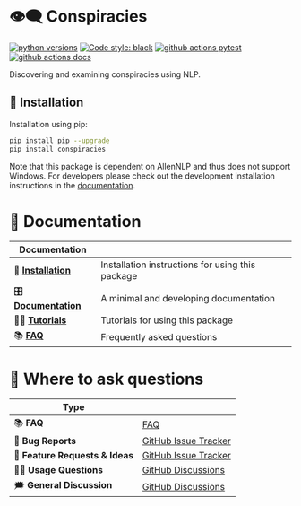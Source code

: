 
# 👁‍🗨 Conspiracies
[![python versions](https://img.shields.io/badge/Python-%3E=3.8-blue)](https://github.com/centre-for-humanities-computing/conspiracies)
[![Code style: black](https://img.shields.io/badge/Code%20Style-Black-black)](https://black.readthedocs.io/en/stable/the_black_code_style/current_style.html)
[![github actions pytest](https://github.com/centre-for-humanities-computing/conspiracies/actions/workflows/tests.yml/badge.svg)](https://github.com/centre-for-humanities-computing/conspiracies/actions)
[![github actions docs](https://github.com/centre-for-humanities-computing/conspiracies/actions/workflows/documentation.yml/badge.svg)](https://centre-for-humanities-computing.github.io/conspiracies/)

Discovering and examining conspiracies using NLP.


## 🔧 Installation
Installation using pip:
```bash
pip install pip --upgrade
pip install conspiracies
```

Note that this package is dependent on AllenNLP and thus does not support Windows.
For developers please check out the development installation instructions in
the [documentation](https://centre-for-humanities-computing.github.io/conspiracies/installation.html).


# 📖 Documentation

| Documentation         |                                                  |
| --------------------- | ------------------------------------------------ |
| 🔧 **[Installation]**  | Installation instructions for using this package |
| 🎛 **[Documentation]** | A minimal and developing documentation           |
| 👩‍💻 **[Tutorials]**     | Tutorials for using this package                 |
| 📚 **[FAQ]**           | Frequently asked questions                       |

[Documentation]: https://centre-for-humanities-computing.github.io/conspiracies/index.html
[Installation]: https://centre-for-humanities-computing.github.io/conspiracies/installation.html
[Tutorials]: https://centre-for-humanities-computing.github.io/conspiracies/tutorials.html
[FAQ]: https://centre-for-humanities-computing.github.io/conspiracies/faq.html

# 💬 Where to ask questions

| Type                           |                        |
| ------------------------------ | ---------------------- |
| 📚 **FAQ**                      | [FAQ]                  |
| 🚨 **Bug Reports**              | [GitHub Issue Tracker] |
| 🎁 **Feature Requests & Ideas** | [GitHub Issue Tracker] |
| 👩‍💻 **Usage Questions**          | [GitHub Discussions]   |
| 🗯 **General Discussion**       | [GitHub Discussions]   |

[FAQ]: https://centre-for-humanities-computing.github.io/conspiracies/faq.html
[github issue tracker]: https://github.com/centre-for-humanities-computing/conspiracies/issues
[github discussions]: https://github.com/centre-for-humanities-computing/conspiracies/discussions

